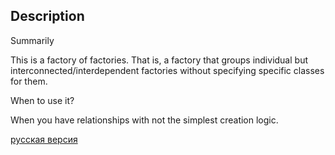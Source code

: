 ## Description

Summarily

This is a factory of factories. That is, a factory that groups individual but interconnected/interdependent factories
without specifying specific classes for them.

When to use it?

When you have relationships with not the simplest creation logic.


[русская версия](README-rus.md)
